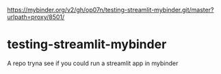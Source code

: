 https://mybinder.org/v2/gh/op07n/testing-streamlit-mybinder.git/master?urlpath=proxy/8501/


# testing-streamlit-mybinder
A repo tryna see if you could run a streamlit app in mybinder
